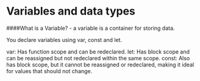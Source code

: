 
# Variables and data types
####What is a Variable? -  a variable is a container for storing data.


You declare variables using  var, const and let.


var: Has function scope and can be redeclared.
let: Has block scope and can be reassigned but not redeclared within the same scope.
const: Also has block scope, but it cannot be reassigned or redeclared, making it ideal for values that should not change.
